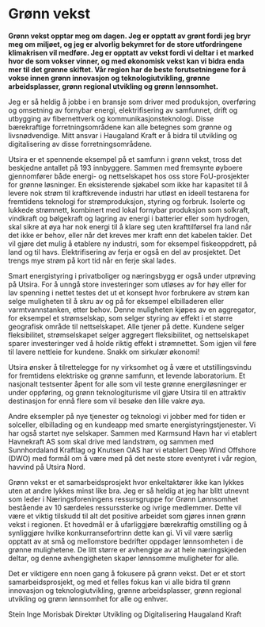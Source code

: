 # Grønn vekst

**Grønn vekst opptar meg om dagen. Jeg er opptatt av grønt fordi jeg bryr meg om miljøet, og jeg er alvorlig bekymret for de store utfordringene klimakrisen vil medføre. Jeg er opptatt av vekst fordi vi deltar i et marked hvor de som vokser vinner, og med økonomisk vekst kan vi bidra enda mer til det grønne skiftet. Vår region har de beste forutsetningene for å vokse innen grønn innovasjon og teknologiutvikling, grønne arbeidsplasser, grønn regional utvikling og grønn lønnsomhet.**

Jeg er så heldig å jobbe i en bransje som driver med produksjon, overføring og omsetning av fornybar energi, elektrifisering av samfunnet, drift og utbygging av fibernettverk og kommunikasjonsteknologi. Disse bærekraftige forretningsområdene kan alle betegnes som grønne og livsnødvendige. Mitt ansvar i Haugaland Kraft er å bidra til utvikling og digitalisering av disse forretningsområdene.

Utsira er et spennende eksempel på et samfunn i grønn vekst, tross det beskjedne antallet på 193 innbyggere. Sammen med fremsynte øyboere gjennomfører både energi- og nettselskapet hos oss store FoU-prosjekter for grønne løsninger. En eksisterende sjøkabel som ikke har kapasitet til å levere nok strøm til kraftkrevende industri har utløst en ideell testarena for fremtidens teknologi for strømproduksjon, styring og forbruk. Isolerte og lukkede strømnett, kombinert med lokal fornybar produksjon som solkraft, vindkraft og bølgekraft og lagring av energi i batterier eller som hydrogen, skal sikre at øya har nok energi til å klare seg uten krafttilførsel fra land når det ikke er behov, eller når det kreves mer kraft enn det kabelen takler. Det vil gjøre det mulig å etablere ny industri, som for eksempel fiskeoppdrett, på land og til havs. Elektrifisering av ferja er også en del av prosjektet. Det trengs mye strøm på kort tid når en ferje skal lades.

Smart energistyring i privatboliger og næringsbygg er også under utprøving på Utsira. For å unngå store investeringer som utløses av for høy eller for lav spenning i nettet testes det ut et konsept hvor forbrukere av strøm kan selge muligheten til å skru av og på for eksempel elbilladeren eller varmtvannstanken, etter behov. Denne muligheten kjøpes av en aggregator, for eksempel et strømselskap, som selger styring av effekt i et større geografisk område til nettselskapet. Alle tjener på dette. Kundene selger fleksibilitet, strømselskapet selger aggregert fleksibilitet, og nettselskapet sparer investeringer ved å holde riktig effekt i strømnettet. Som igjen vil føre til lavere nettleie for kundene. Snakk om sirkulær økonomi!

Utsira ønsker å tilrettelegge for ny virksomhet og å være et utstillingsvindu for fremtidens elektriske og grønne samfunn, et levende laboratorium. Et nasjonalt testsenter åpent for alle som vil teste grønne energiløsninger er under oppføring, og grønn teknologiturisme vil gjøre Utsira til en attraktiv destinasjon for ennå flere som vil besøke den lille vakre øya.

Andre eksempler på nye tjenester og teknologi vi jobber med for tiden er solceller, elbillading og en kundeapp med smarte energistyringstjenester. Vi har også startet nye selskaper. Sammen med Karmsund Havn har vi etablert Havnekraft AS som skal drive med landstrøm, og sammen med Sunnhordaland Kraftlag og Knutsen OAS har vi etablert Deep Wind Offshore (DWO) med formål om å være med på det neste store eventyret i vår region, havvind på Utsira Nord.

Grønn vekst er et samarbeidsprosjekt hvor enkeltaktører ikke kan lykkes uten at andre lykkes minst like bra. Jeg er så heldig at jeg har blitt utnevnt som leder i Næringsforeningens ressursgruppe for Grønn Lønnsomhet bestående av 10 særdeles ressurssterke og ivrige medlemmer. Dette vil være et viktig tilskudd til alt det positive arbeidet som gjøres innen grønn vekst i regionen. Et hovedmål er å ufarliggjøre bærekraftig omstilling og å synliggjøre hvilke konkurransefortrinn dette kan gi. Vi vil være særlig opptatt av at små og mellomstore bedrifter oppdager lønnsomheten i de grønne mulighetene. De litt større er avhengige av at hele næringskjeden deltar, og denne avhengigheten skaper lønnsomme muligheter for alle.

Det er viktigere enn noen gang å fokusere på grønn vekst. Det er et stort samarbeidsprosjekt, og med et felles fokus kan vi alle bidra til grønn innovasjon og teknologiutvikling, grønne arbeidsplasser, grønn regional utvikling og grønn lønnsomhet for alle og enhver.

Stein Inge Morisbak
Direktør Utvikling og Digitalisering
Haugaland Kraft

